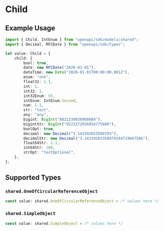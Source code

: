 # Child

## Example Usage

```typescript
import { Child, IntEnum } from "openapi/sdk/models/shared";
import { Decimal, RFCDate } from "openapi/sdk/types";

let value: Child = {
    child: {
        bool: true,
        date: new RFCDate("2020-01-01"),
        dateTime: new Date("2020-01-01T00:00:00.001Z"),
        enum: "one",
        float32: 1.1,
        int: 1,
        int32: 1,
        int32Enum: 55,
        intEnum: IntEnum.Second,
        num: 1.1,
        str: "test",
        any: "any",
        bigint: BigInt("8821239038968084"),
        bigintStr: BigInt("9223372036854775808"),
        boolOpt: true,
        decimal: new Decimal("3.141592653589793"),
        decimalStr: new Decimal("3.14159265358979344719667586"),
        float64Str: 1.1,
        int64Str: 100,
        strOpt: "testOptional",
    },
};
```

## Supported Types

### `shared.OneOfCircularReferenceObject`

```typescript
const value: shared.OneOfCircularReferenceObject = /* values here */
```

### `shared.SimpleObject`

```typescript
const value: shared.SimpleObject = /* values here */
```

